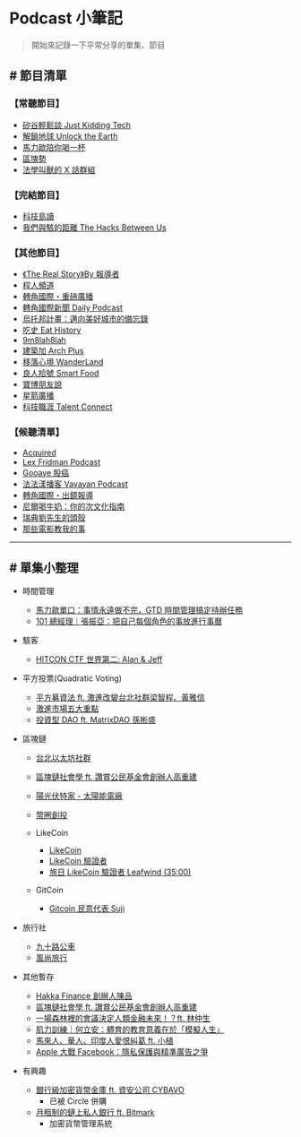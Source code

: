 ##### <!-- ref -->

###### <!-- 常聽節目 -->

[矽谷輕鬆談 just kidding tech]: https://podcasts.apple.com/tw/podcast/%E7%9F%BD%E8%B0%B7%E8%BC%95%E9%AC%86%E8%AB%87-just-kidding-tech/id1493189417
[解鎖地球 unlock the earth]: https://podcasts.apple.com/tw/podcast/%E8%A7%A3%E9%8E%96%E5%9C%B0%E7%90%83-unlock-the-earth/id1476564589
[馬力歐陪你喝一杯]: https://podcasts.apple.com/tw/podcast/%E9%A6%AC%E5%8A%9B%E6%AD%90%E9%99%AA%E4%BD%A0%E5%96%9D%E4%B8%80%E6%9D%AF/id1192212072
[區塊勢]: https://podcasts.apple.com/tw/podcast/%E5%8D%80%E5%A1%8A%E5%8B%A2/id1441274280
[《the real story》by 報導者]: https://podcasts.apple.com/tw/podcast/the-real-story-by-%E5%A0%B1%E5%B0%8E%E8%80%85/id1525816185
[程人頻道]: https://podcasts.apple.com/tw/podcast/%E7%A8%8B%E4%BA%BA%E9%A0%BB%E9%81%93/id1533113063
[轉角國際・重磅廣播]: https://podcasts.apple.com/tw/podcast/%E8%BD%89%E8%A7%92%E5%9C%8B%E9%9A%9B-%E9%87%8D%E7%A3%85%E5%BB%A3%E6%92%AD/id1202558455
[轉角國際新聞 daily podcast]: https://podcasts.apple.com/tw/podcast/%E8%BD%89%E8%A7%92%E5%9C%8B%E9%9A%9B%E6%96%B0%E8%81%9E-daily-podcast/id1469553043
[烏托邦計畫：邁向美好城市的備忘錄]: https://podcasts.apple.com/tw/podcast/%E7%83%8F%E6%89%98%E9%82%A6%E8%A8%88%E7%95%AB-%E9%82%81%E5%90%91%E7%BE%8E%E5%A5%BD%E5%9F%8E%E5%B8%82%E7%9A%84%E5%82%99%E5%BF%98%E9%8C%84/id1578610001
[法學叫獸的 x 話群組]: https://podcasts.apple.com/tw/podcast/%E6%B3%95%E5%AD%B8%E5%8F%AB%E7%8D%B8%E7%9A%84x%E8%A9%B1%E7%BE%A4%E7%B5%84/id1543589611
[寶博朋友說]: https://podcasts.apple.com/tw/podcast/%E5%AF%B6%E5%8D%9A%E6%9C%8B%E5%8F%8B%E8%AA%AA/id1484923390
[建築加 arch plus]: https://podcasts.apple.com/tw/podcast/%E5%BB%BA%E7%AF%89%E5%8A%A0-arch-plus/id1505803192
[移落心境 wanderland]: https://podcasts.apple.com/tw/podcast/%E7%A7%BB%E8%90%BD%E5%BF%83%E5%A2%83-wanderland/id1515532162
[9m8lah8lah]: https://podcasts.apple.com/tw/podcast/9m8lah8lah/id1517855276
[吃史 eat history]: https://podcasts.apple.com/tw/podcast/%E5%90%83%E5%8F%B2-eat-history/id1512632541
[星箭廣播]: https://podcasts.apple.com/tw/podcast/%E6%98%9F%E7%AE%AD%E5%BB%A3%E6%92%AD/id1459758276
[良人拾號 smart food]: https://podcasts.apple.com/tw/podcast/%E8%89%AF%E4%BA%BA%E6%8B%BE%E8%99%9Fsmart-food/id1412392029
[科技職涯 talent connect]: https://podcasts.apple.com/tw/podcast/%E7%A7%91%E6%8A%80%E8%81%B7%E6%B6%AF-talent-connect/id1500645516

###### <!-- 完結節目 -->

[科技島讀]: https://podcasts.apple.com/tw/podcast/%E7%A7%91%E6%8A%80%E5%B3%B6%E8%AE%80/id1264391007
[我們與駭的距離 the hacks between us]: https://podcasts.apple.com/tw/podcast/%E6%88%91%E5%80%91%E8%88%87%E9%A7%AD%E7%9A%84%E8%B7%9D%E9%9B%A2-the-hacks-between-us/id1516406528

###### <!-- 候聽清單 -->

[acquired]: https://podcasts.apple.com/tw/podcast/acquired/id1050462261
[lex fridman podcast]: https://podcasts.apple.com/tw/podcast/lex-fridman-podcast/id1434243584
[gooaye 股癌]: https://podcasts.apple.com/tw/podcast/gooaye-%E8%82%A1%E7%99%8C/id1500839292
[法法漾播客 vavayan podcast]: https://podcasts.apple.com/tw/podcast/%E6%B3%95%E6%B3%95%E6%BC%BE%E6%92%AD%E5%AE%A2vavayan-podcast/id1500383868
[轉角國際・出鏡報導]: https://podcasts.apple.com/tw/podcast/%E8%BD%89%E8%A7%92%E5%9C%8B%E9%9A%9B-%E5%87%BA%E9%8F%A1%E5%A0%B1%E5%B0%8E/id1615138951
[尼爾喝牛奶：你的次文化指南]: https://podcasts.apple.com/tw/podcast/%E5%B0%BC%E7%88%BE%E5%96%9D%E7%89%9B%E5%A5%B6-%E4%BD%A0%E7%9A%84%E6%AC%A1%E6%96%87%E5%8C%96%E6%8C%87%E5%8D%97/id1440108889
[瑞典劉先生的頭殼]: https://podcasts.apple.com/tw/podcast/%E7%91%9E%E5%85%B8%E5%8A%89%E5%85%88%E7%94%9F%E7%9A%84%E9%A0%AD%E6%AE%BC/id1503238087
[那些電影教我的事]: https://podcasts.apple.com/tw/podcast/%E9%82%A3%E4%BA%9B%E9%9B%BB%E5%BD%B1%E6%95%99%E6%88%91%E7%9A%84%E4%BA%8B/id1519378369

###### <!-- 單集小整理 -->

[旅日 likecoin 驗證者 leafwind (35:00)]: https://podcasts.apple.com/tw/podcast/%E5%8D%80%E5%A1%8A%E5%8B%A2/id1441274280?i=1000543552324
[gitcoin 民意代表 suji]: https://podcasts.apple.com/tw/podcast/%E5%8D%80%E5%A1%8A%E5%8B%A2/id1441274280?i=1000540557261
[幣圈創投]: https://podcasts.apple.com/tw/podcast/%E5%8D%80%E5%A1%8A%E5%8B%A2/id1441274280?i=1000533922690
[likecoin]: https://podcasts.apple.com/tw/podcast/%E5%8D%80%E5%A1%8A%E5%8B%A2/id1441274280?i=1000529520896
[區塊鏈社會學 ft. 讚賞公民基金會創辦人高重建]: https://podcasts.apple.com/tw/podcast/%E5%8D%80%E5%A1%8A%E5%8B%A2/id1441274280?i=1000484946425
[台北以太坊社群]: https://podcasts.apple.com/tw/podcast/%E5%8D%80%E5%A1%8A%E5%8B%A2/id1441274280?i=1000452821489
[likecoin 驗證者]: https://podcasts.apple.com/tw/podcast/%E5%8D%80%E5%A1%8A%E5%8B%A2/id1441274280?i=1000539819991
[月租制的鏈上私人銀行 ft. bitmark]: https://podcasts.apple.com/tw/podcast/%E5%8D%80%E5%A1%8A%E5%8B%A2/id1441274280?i=1000514136052
[風尚旅行]: https://podcasts.apple.com/tw/podcast/%E9%A6%AC%E5%8A%9B%E6%AD%90%E9%99%AA%E4%BD%A0%E5%96%9D%E4%B8%80%E6%9D%AF/id1192212072?i=1000496588708
[九十路公車]: https://podcasts.apple.com/tw/podcast/%E8%A7%A3%E9%8E%96%E5%9C%B0%E7%90%83-unlock-the-earth/id1476564589?i=1000578594355
[hakka finance 創辦人陳品]: https://podcasts.apple.com/tw/podcast/%E5%8D%80%E5%A1%8A%E5%8B%A2/id1441274280?i=1000523850915
[陽光伏特家 - 太陽能電廠]: https://podcasts.apple.com/tw/podcast/%E5%8D%80%E5%A1%8A%E5%8B%A2/id1441274280?i=1000480833455
[投資型 dao ft. matrixdao 孫彬盛]: https://podcasts.apple.com/tw/podcast/%E5%8D%80%E5%A1%8A%E5%8B%A2/id1441274280?i=1000554913186
[激進市場五大重點]: https://podcasts.apple.com/tw/podcast/%E5%AF%B6%E5%8D%9A%E6%9C%8B%E5%8F%8B%E8%AA%AA/id1484923390?i=1000456655038
[平方募資法 ft. 激進改變台北社群梁智程、黃雅信]: https://podcasts.apple.com/tw/podcast/%E5%8D%80%E5%A1%8A%E5%8B%A2/id1441274280?i=1000487129036
[銀行級加密貨幣金庫 ft. 資安公司 cybavo]: https://podcasts.apple.com/tw/podcast/%E5%8D%80%E5%A1%8A%E5%8B%A2/id1441274280?i=1000499079707
[馬力歐單口：事情永遠做不完，gtd 時間管理搞定待辦任務]: https://podcasts.apple.com/ca/podcast/%E6%98%A5%E6%97%A5%E8%BF%B7%E4%BD%A0%E5%AD%A3-%E9%A6%AC%E5%8A%9B%E6%AD%90%E5%96%AE%E5%8F%A3%E7%89%B9%E8%BC%AF-%E4%BA%8B%E6%83%85%E6%B0%B8%E9%81%A0%E5%81%9A%E4%B8%8D%E5%AE%8C-%E7%94%A8gtd%E6%99%82%E9%96%93%E7%AE%A1%E7%90%86%E4%B9%8B%E8%A1%93%E6%90%9E%E5%AE%9A%E5%BE%85%E8%BE%A6%E4%BB%BB%E5%8B%99/id1192212072?i=1000475401681
[101 總經理｜張振亞：把自己每個角色的事放進行事曆]: https://podcasts.apple.com/nz/podcast/s4ep24-%E5%8F%B0%E5%8C%97101%E7%B8%BD%E7%B6%93%E7%90%86-%E5%BC%B5%E6%8C%AF%E4%BA%9E-%E7%B6%93%E7%87%9F%E5%AE%B6%E5%BA%AD%E4%B9%9F%E9%9C%80%E8%A6%81%E7%AD%96%E7%95%A5-%E6%8A%8A%E8%87%AA%E5%B7%B1%E6%AF%8F%E5%80%8B%E8%A7%92%E8%89%B2%E8%A9%B2%E5%81%9A%E7%9A%84%E4%BA%8B%E6%94%BE%E9%80%B2%E8%A1%8C%E4%BA%8B%E6%9B%86%E5%B0%B1%E4%B8%8D%E6%9C%83%E7%84%A6%E6%85%AE/id1192212072?i=1000499559348
[區塊鏈社會學 ft. 讚賞公民基金會創辦人高重建]: https://podcasts.apple.com/tw/podcast/%E5%8D%80%E5%A1%8A%E5%8B%A2/id1441274280?i=1000484946425
[一場森林裡的會議決定人類金融未來！？ft. 林仲生]: https://podcasts.apple.com/tw/podcast/%E5%AF%B6%E5%8D%9A%E6%9C%8B%E5%8F%8B%E8%AA%AA/id1484923390?i=1000455346463
[肌力訓練｜何立安：體育的教育意義在於「模擬人生」]: https://podcasts.apple.com/tw/podcast/%E9%A6%AC%E5%8A%9B%E6%AD%90%E9%99%AA%E4%BD%A0%E5%96%9D%E4%B8%80%E6%9D%AF/id1192212072?i=1000488774682
[馬來人、華人、印度人愛恨糾葛 ft. 小植]: https://podcasts.apple.com/tw/podcast/%E8%A7%A3%E9%8E%96%E5%9C%B0%E7%90%83-unlock-the-earth/id1476564589?i=1000539102408
[apple 大戰 facebook：隱私保護與精準廣告之爭]: https://podcasts.apple.com/tw/podcast/%E7%9F%BD%E8%B0%B7%E8%BC%95%E9%AC%86%E8%AB%87-just-kidding-tech/id1493189417?i=1000509061572
[hitcon ctf 世界第二: alan & jeff]: https://podcasts.apple.com/tw/podcast/%E6%88%91%E5%80%91%E8%88%87%E9%A7%AD%E7%9A%84%E8%B7%9D%E9%9B%A2-the-hacks-between-us/id1516406528?i=1000504030181

# Podcast 小筆記

> 開始來記錄一下平常分享的單集、節目

## # 節目清單

### 【常聽節目】

- [矽谷輕鬆談 Just Kidding Tech]
- [解鎖地球 Unlock the Earth]
- [馬力歐陪你喝一杯]
- [區塊勢]
- [法學叫獸的 X 話群組]

### 【完結節目】

- [科技島讀]
- [我們與駭的距離 The Hacks Between Us]

### 【其他節目】

- [《The Real Story》By 報導者]
- [程人頻道]
- [轉角國際・重磅廣播]
- [轉角國際新聞 Daily Podcast]
- [烏托邦計畫：邁向美好城市的備忘錄]
- [吃史 Eat History]
- [9m8lah8lah]
- [建築加 Arch Plus]
- [移落心境 WanderLand]
- [良人拾號 Smart Food]
- [寶博朋友說]
- [星箭廣播]
- [科技職涯 Talent Connect]

### 【候聽清單】

- [Acquired]
- [Lex Fridman Podcast]
- [Gooaye 股癌]
- [法法漾播客 Vavayan Podcast]
- [轉角國際・出鏡報導]
- [尼爾喝牛奶：你的次文化指南]
- [瑞典劉先生的頭殼]
- [那些電影教我的事]

---

## # 單集小整理

- 時間管理

  - [馬力歐單口：事情永遠做不完，GTD 時間管理搞定待辦任務]
  - [101 總經理｜張振亞：把自己每個角色的事放進行事曆]

- 駭客

  - [HITCON CTF 世界第二: Alan & Jeff]

- 平方投票(Quadratic Voting)

  - [平方募資法 ft. 激進改變台北社群梁智程、黃雅信]
  - [激進市場五大重點]
  - [投資型 DAO ft. MatrixDAO 孫彬盛]

- 區塊鏈

  - [台北以太坊社群]
  - [區塊鏈社會學 ft. 讚賞公民基金會創辦人高重建]
  - [陽光伏特家 - 太陽能電廠]
  - [幣圈創投]

  - LikeCoin

    - [LikeCoin]
    - [LikeCoin 驗證者]
    - [旅日 LikeCoin 驗證者 Leafwind (35:00)]

  - GitCoin
    - [Gitcoin 民意代表 Suji]

- 旅行社

  - [九十路公車]
  - [風尚旅行]

- 其他暫存

  - [Hakka Finance 創辦人陳品]
  - [區塊鏈社會學 ft. 讚賞公民基金會創辦人高重建]
  - [一場森林裡的會議決定人類金融未來！？ft. 林仲生]
  - [肌力訓練｜何立安：體育的教育意義在於「模擬人生」]
  - [馬來人、華人、印度人愛恨糾葛 ft. 小植]
  - [Apple 大戰 Facebook：隱私保護與精準廣告之爭]

- 有興趣

  - [銀行級加密貨幣金庫 ft. 資安公司 CYBAVO]
    - 已被 Circle 併購
  - [月租制的鏈上私人銀行 ft. Bitmark]
    - 加密貨幣管理系統
